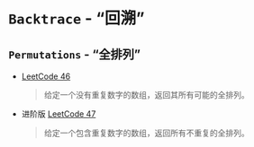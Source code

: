 # `Backtrace` - “回溯”

## `Permutations` - “全排列”

- [LeetCode 46](https://leetcode.cn/problems/permutations)
  > 给定一个没有重复数字的数组，返回其所有可能的全排列。



- 进阶版 [LeetCode 47](https://leetcode.cn/problems/permutations-ii)
  > 给定一个包含重复数字的数组，返回所有不重复的全排列。